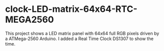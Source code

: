 # clock-LED-matrix-64x64-RTC-MEGA2560
This project shows a LED matrix panel with 64x64 full RGB pixels driven by a ATMega-2560 Arduino. I added a Real Time Clock DS1307 to show the time.
